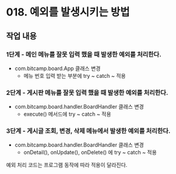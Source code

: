 # 018. 예외를 발생시키는 방법

## 작업 내용

### 1단계 - 메인 메뉴를 잘못 입력 했을 때 발생한 예외를 처리한다.

- com.bitcamp.board.App 클래스 변경
  - 메뉴 번호 입력 받는 부분에 try ~ catch ~ 적용 

### 2단계 - 게시판 메뉴를 잘못 입력 했을 때 발생한 예외를 처리한다.

- com.bitcamp.board.handler.BoardHandler 클래스 변경
  - execute() 메서드에 try ~ catch ~ 적용

### 3단계 - 게시글 조회, 변경, 삭제 메뉴에서 발생한 예외를 처리한다.

- com.bitcamp.board.handler.BoardHandler 클래스 변경
  - onDetail(), onUpdate(), onDelete() 에 try ~ catch ~ 적용

예외 처리 코드는 프로그램 동작에 따라 적용이 달라진다.
  
